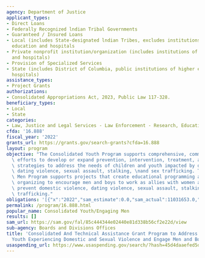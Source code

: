 ```yaml
---
agency: Department of Justice
applicant_types:
- Direct Loans
- Federally Recognized lndian Tribal Governments
- Guaranteed / Insured Loans
- Local (includes State-designated lndian Tribes, excludes institutions of higher
  education and hospitals
- Private nonprofit institution/organization (includes institutions of higher education
  and hospitals)
- Provision of Specialized Services
- State (includes District of Columbia, public institutions of higher education and
  hospitals)
assistance_types:
- Project Grants
authorizations:
- Consolidated Appropriations Act, 2023, Public Law 117-328.
beneficiary_types:
- Local
- State
categories:
- Law, Justice and Legal Services - Law Enforcement - Research, Education, Training
cfda: '16.888'
fiscal_year: '2022'
grants_url: https://grants.gov/search-grants?cfda=16.888
layout: program
objective: "The Consolidated Youth Program supports comprehensive, community-based\
  \ efforts to develop or expand prevention, intervention, treatment, and response\
  \ strategies to address the needs of children and youth impacted by domestic violence,\
  \ dating violence, sexual assault, stalking, \nand sex trafficking. The Engaging\
  \ Men Program supports projects that create educational programming and community\
  \ organizing to encourage men and boys to work as allies with women and girls to\
  \ prevent domestic violence, dating violence, sexual assault, stalking, and sex\
  \ trafficking."
obligations: '[{"x":"2022","sam_estimate":0.0,"sam_actual":11031653.0,"usa_spending_actual":11031653.0},{"x":"2023","sam_estimate":12956203.0,"sam_actual":0.0,"usa_spending_actual":12583015.71},{"x":"2024","sam_estimate":12600000.0,"sam_actual":0.0,"usa_spending_actual":-478040.07}]'
permalink: /program/16.888.html
popular_name: Consolidated Youth/Engaging Men
results: []
sam_url: https://sam.gov/fal/85c444344e02440e81d338b56cf2e22d/view
sub-agency: Boards and Divisions Offices
title: 'Consolidated And Technical Assistance Grant Program to Address Children and
  Youth Experiencing Domestic and Sexual Violence and Engage Men and Boys as Allies '
usaspending_url: https://www.usaspending.gov/search/?hash=45d4daaefed5d3c92797058b82c7489d
---
```

